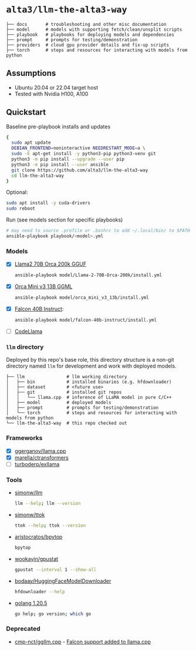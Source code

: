 # `alta3/llm-the-alta3-way`

```
├── docs       # troubleshooting and other misc documentation
├── model      # models with supporting fetch/clean/unsplit scripts
├── playbook   # playbooks for deploying models and dependencies
├── prompt     # prompts for testing/demonstration
├── providers  # cloud gpu provider details and fix-up scripts
├── torch      # steps and resources for interacting with models from python
```

## Assumptions

- Ubuntu 20.04 or 22.04 target host
- Tested with Nvidia H100, A100

## Quickstart

Baseline pre-playbook installs and updates

```bash
{
  sudo apt update 
  DEBIAN_FRONTEND=noninteractive NEEDRESTART_MODE=a \
  sudo -E apt-get install -y python3-pip python3-venv git
  python3 -m pip install --upgrade --user pip
  python3 -m pip install --user ansible
  git clone https://github.com/alta3/llm-the-alta3-way
  cd llm-the-alta3-way
}
```

Optional:

```bash
sudo apt install -y cuda-drivers
sudo reboot
```

Run (see models section for specific playbooks)

```bash
# may need to source .profile or .bashrc to add ~/.local/bin/ to $PATH
ansible-playbook playbook/<model>.yml
```

### Models

- [x] [Llama2 70B Orca 200k GGUF](https://huggingface.co/TheBloke/Llama-2-70B-Orca-200k-GGUF)
   ```bash
   ansible-playbook model/Llama-2-70B-Orca-200k/install.yml
   ```

- [x] [Orca Mini v3 13B GGML](https://huggingface.co/TheBloke/orca_mini_v3_13b-GGML)
   ```bash
   ansible-playbook model/orca_mini_v3_13b/install.yml
   ```

- [x] [Falcon 40B Instruct](https://huggingface.co/tiiuae/falcon-40b-instruct): 
   ```bash
   ansible-playbook model/falcon-40b-instruct/install.yml
   ```

- [ ] [CodeLlama](https://github.com/facebookresearch/codellama)

### `llm` directory

Deployed by this repo's base role, this directory structure is a non-git directory named `llm` for development and work with deployed models.

```
├── llm                # llm working directory
│   ├── bin            # installed binaries (e.g. hfdownloader)
│   ├── dataset        # <future use>
│   ├── git            # installed git repos
│   │   └── llama.cpp  # inference of LLaMA model in pure C/C++
│   ├── model          # deployed models
│   ├── prompt         # prompts for testing/demonstration      
│   └── torch          # steps and resources for interacting with models from python
└── llm-the-alta3-way  # this repo checked out
```


### Frameworks

- [x] [ggerganov/llama.cpp](https://github.com/ggerganov/llama.cpp)
- [x] [marella/ctransformers](https://github.com/marella/ctransformers)
- [ ] [turboderp/exllama](https://github.com/turboderp/exllama)

### Tools

- [simonw/llm](https://github.com/simonw/llm) 
   ```bash
   llm --help; llm --version
   ```
- [simonw/ttok](https://github.com/simonw/ttok) 
   ```bash
   ttok --help; ttok --version
   ```
- [aristocratos/bpytop](https://github.com/aristocratos/bpytop)
   ```bash
   bpytop
   ```
- [wookayin/gpustat](https://github.com/wookayin/gpustat)
   ```bash
   gpustat --interval 1 --show-all
   ```
- [bodaay/HuggingFaceModelDownloader](https://github.com/bodaay/HuggingFaceModelDownloader)
   ```bash
   hfdownloader --help
   ```
- [golang 1.20.5](https://go.dev/)
   ```bash
   go help; go version; which go
   ```


### Deprecated

- [cmp-nct/ggllm.cpp](https://github.com/cmp-nct/ggllm.cpp) - [Falcon support added to llama.cpp](https://github.com/ggerganov/llama.cpp/issues/1602)
